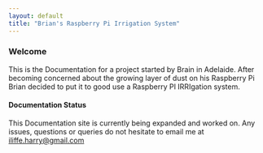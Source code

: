 ```yaml
---
layout: default
title: "Brian's Raspberry Pi Irrigation System"
---
```


### Welcome

This is the Documentation for a project started by Brain in Adelaide. After becoming concerned about the growing layer of dust on his Raspberry Pi Brian decided to put it to good use a Raspberry PI IRRIgation system.


#### Documentation Status

This Documentation site is currently being expanded and worked on. Any issues, questions or queries do not hesitate to email me at [iliffe.harry@gmail.com](mailto:iliffe.harry@gmail.com)
